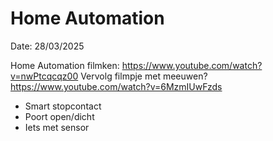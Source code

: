 Home Automation
===============

Date: 28/03/2025

Home Automation filmken: https://www.youtube.com/watch?v=nwPtcqcqz00
Vervolg filmpje met meeuwen?  https://www.youtube.com/watch?v=6MzmIUwFzds

- Smart stopcontact
- Poort open/dicht
- Iets met sensor

